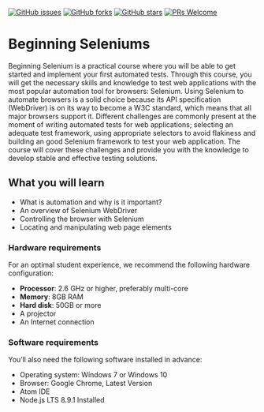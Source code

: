 [![GitHub issues](https://img.shields.io/github/issues/TrainingByPackt/Beginning-Selenium.svg)](https://github.com/TrainingByPackt/Beginning-Selenium/issues)
[![GitHub forks](https://img.shields.io/github/forks/TrainingByPackt/Beginning-Selenium.svg)](https://github.com/TrainingByPackt/Beginning-Selenium/network)
[![GitHub stars](https://img.shields.io/github/stars/TrainingByPackt/Beginning-Selenium.svg)](https://github.com/TrainingByPackt/Beginning-Selenium/stargazers)
[![PRs Welcome](https://img.shields.io/badge/PRs-welcome-brightgreen.svg)](https://github.com/TrainingByPackt/Beginning-Selenium/pulls)



# Beginning Seleniums
Beginning Selenium is a practical course where you will be able to get started and implement your first automated tests. Through this course, you will get the necessary skills and knowledge to test web applications with the most popular automation tool for browsers: Selenium. Using Selenium to automate browsers is a solid choice because its API specification (WebDriver) is on its way to become a W3C standard, which means that all major browsers support it. Different challenges are commonly present at the moment of writing automated tests for web applications; selecting an adequate test framework, using appropriate selectors to avoid flakiness and building an good Selenium framework to test your web application. The course will cover these challenges and provide you with the knowledge to develop stable and effective testing solutions.


## What you will learn
* What is automation and why is it important?
* An overview of Selenium WebDriver
* Controlling the browser with Selenium
* Locating and manipulating web page elements


### Hardware requirements
For an optimal student experience, we recommend the following hardware configuration:
* **Processor**: 2.6 GHz or higher, preferably multi-core
* **Memory**: 8GB RAM
* **Hard disk**: 50GB or more
* A projector 
* An Internet connection



### Software requirements
You’ll also need the following software installed in advance:
* Operating system: Windows 7 or Windows 10 
* Browser: Google Chrome, Latest Version 
* Atom IDE
* Node.js LTS 8.9.1 Installed





